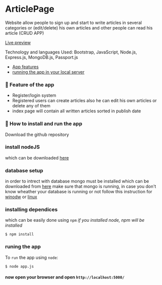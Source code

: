 # ArticlePage
Website allow people to sign up and start to write articles in several categories or (edit/delete) his own articles and other people can read his article (CRUD APP) 

<a href="https://aqueous-reef-27948.herokuapp.com/">Live preview</a>

Technology and languages Used: Bootstrap, JavaScript, Node.js, Express.js, MongoDB.js, Passport.js

<ul>
  <li><a href="#-feature-of-the-app">App features</a></li>
  <li><a href="#-how-to-install-and-run-the-app">running the app in your local server</a></li>
</ul>

### 🚀 Feature of the app
- Register/login system
- Registered users can create articles also he can edit his own articles or delete any of them
- index page will contain all written articles sorted in publish date 

<h3>🚀 How to install and run the app</h3>

Download the github repository
### install nodeJS
which can be downloaded <a href="https://nodejs.org/en/download/">here</a>

### database setup
in order to intrect with database mongo must be installed which can be downloaded from <a href="https://www.mongodb.com/download-center/community">here</a>
make sure that mongo is running, in case you don't know wheather your database is running or not follow this instruction for <a href="https://docs.mongodb.com/manual/tutorial/install-mongodb-on-windows">winodw</a> or <a href="https://docs.mongodb.com/manual/tutorial/install-mongodb-on-ubuntu/#start-mongodb">linux</a>

### installing dependices
which can be easily done using `npm` *if you installed node, npm will be installed*
```console
$ npm install
```

### runing the app
To `run` the app using `node`:
```console
$ node app.js
```
#### now open your browser and open `http://localhost:5000/`
